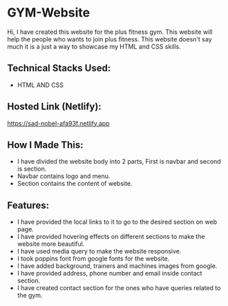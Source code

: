 # GYM-Website
Hi, I have created this website for the plus fitness gym.
This website will help the people who wants to join plus fitness.
This website doesn't say much it is a just a way to showcase my HTML and CSS skills.
## Technical Stacks Used:
* HTML AND CSS
## Hosted Link (Netlify):
https://sad-nobel-afa93f.netlify.app
## How I Made This:
* I have divided the website body into 2 parts, First is navbar and second is section.
* Navbar contains logo and menu.
* Section contains the content of website.
## Features:
* I have provided the local links to it to go to the desired section on web page.
* I have provided hovering effects on different sections to make the website more beautiful.
* I have used media query to make the website responsive.
* I took poppins font from google fonts for the website.
* I have added background, trainers and machines images from google.
* I have provided address, phone number and email inside contact section. 
* I have created contact section for the ones who have queries related to the gym.
